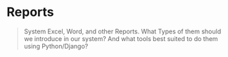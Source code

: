 # Reports

> System Excel, Word, and other Reports. What Types of them should we introduce in our system? And what tools best suited to do them using Python/Django?
